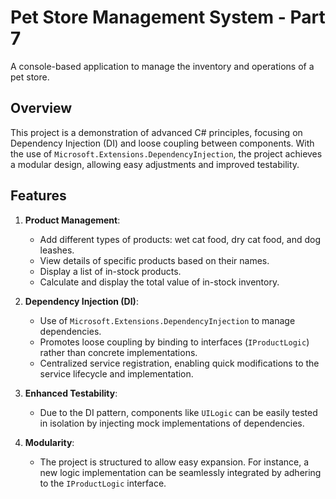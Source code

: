 # Pet Store Management System - Part 7

A console-based application to manage the inventory and operations of a pet store.

## Overview

This project is a demonstration of advanced C# principles, focusing on Dependency Injection (DI) and loose coupling between components. With the use of `Microsoft.Extensions.DependencyInjection`, the project achieves a modular design, allowing easy adjustments and improved testability.

## Features

1. **Product Management**:
    - Add different types of products: wet cat food, dry cat food, and dog leashes.
    - View details of specific products based on their names.
    - Display a list of in-stock products.
    - Calculate and display the total value of in-stock inventory.

2. **Dependency Injection (DI)**:
    - Use of `Microsoft.Extensions.DependencyInjection` to manage dependencies.
    - Promotes loose coupling by binding to interfaces (`IProductLogic`) rather than concrete implementations.
    - Centralized service registration, enabling quick modifications to the service lifecycle and implementation.

3. **Enhanced Testability**:
    - Due to the DI pattern, components like `UILogic` can be easily tested in isolation by injecting mock implementations of dependencies.

4. **Modularity**:
    - The project is structured to allow easy expansion. For instance, a new logic implementation can be seamlessly integrated by adhering to the `IProductLogic` interface.
